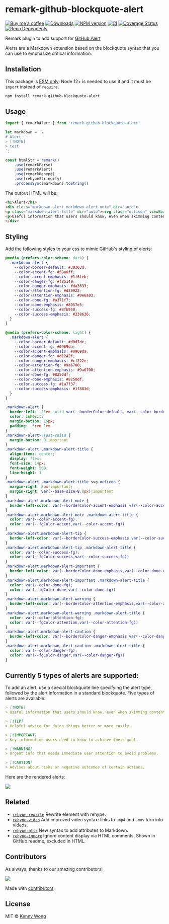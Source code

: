 remark-github-blockquote-alert
===
<!--rehype:style=display: flex; height: 230px; align-items: center; justify-content: center; font-size: 38px;-->

[![Buy me a coffee](https://img.shields.io/badge/Buy%20me%20a%20coffee-048754?logo=buymeacoffee)](https://jaywcjlove.github.io/#/sponsor) 
[![Downloads](https://img.shields.io/npm/dm/remark-github-blockquote-alert.svg?style=flat)](https://www.npmjs.com/package/remark-github-blockquote-alert)
[![NPM version](https://img.shields.io/npm/v/remark-github-blockquote-alert.svg?style=flat)](https://npmjs.org/package/remark-github-blockquote-alert)
[![CI](https://github.com/jaywcjlove/remark-github-blockquote-alert/actions/workflows/ci.yml/badge.svg)](https://github.com/jaywcjlove/remark-github-blockquote-alert/actions/workflows/ci.yml)
[![Coverage Status](https://jaywcjlove.github.io/remark-github-blockquote-alert/badges.svg)](https://jaywcjlove.github.io/remark-github-blockquote-alert/lcov-report/)
[![Repo Dependents](https://badgen.net/github/dependents-repo/jaywcjlove/remark-github-blockquote-alert)](https://github.com/jaywcjlove/remark-github-blockquote-alert/network/dependents)

Remark plugin to add support for [GitHub Alert](https://docs.github.com/en/get-started/writing-on-github/getting-started-with-writing-and-formatting-on-github/basic-writing-and-formatting-syntax#alerts)

Alerts are a Markdown extension based on the blockquote syntax that you can use to emphasize critical information.

## Installation

This package is [ESM only](https://gist.github.com/sindresorhus/a39789f98801d908bbc7ff3ecc99d99c): Node 12+ is needed to use it and it must be `import` instead of `require`.

```bash
npm install remark-github-blockquote-alert
```

## Usage

```js
import { remarkAlert } from 'remark-github-blockquote-alert'

let markdown = `\
# Alert
> [!NOTE]
> test
`;

const htmlStr = remark()
    .use(remarkParse)
    .use(remarkAlert)
    .use(remarkRehype)
    .use(rehypeStringify)
    .processSync(markdown).toString()
```

The output HTML will be:

```html
<h1>Alert</h1>
<div class="markdown-alert markdown-alert-note" dir="auto">
<p class="markdown-alert-title" dir="auto"><svg class="octicon" viewBox="0 0 16 16" width="16" height="16" aria-hidden="true"><path d="M0 8a8 8 0 1 1 16 0A8 8 0 0 1 0 8Zm8-6.5a6.5 6.5 0 1 0 0 13 6.5 6.5 0 0 0 0-13ZM6.5 7.75A.75.75 0 0 1 7.25 7h1a.75.75 0 0 1 .75.75v2.75h.25a.75.75 0 0 1 0 1.5h-2a.75.75 0 0 1 0-1.5h.25v-2h-.25a.75.75 0 0 1-.75-.75ZM8 6a1 1 0 1 1 0-2 1 1 0 0 1 0 2Z"></path></svg>NOTE</p>
<p>Useful information that users should know, even when skimming content.</p>
</div>
```

## Styling

Add the following styles to your css to mimic GitHub's styling of alerts:

```css
@media (prefers-color-scheme: dark) {
  .markdown-alert {
    --color-border-default: #30363d;
    --color-accent-fg: #58a6ff;
    --color-accent-emphasis: #1f6feb;
    --color-danger-fg: #f85149;
    --color-danger-emphasis: #da3633;
    --color-attention-fg: #d29922;
    --color-attention-emphasis: #9e6a03;
    --color-done-fg: #a371f7;
    --color-done-emphasis: #8957e5;
    --color-success-fg: #3fb950;
    --color-success-emphasis: #238636;
  }
}

@media (prefers-color-scheme: light) {
  .markdown-alert {
    --color-border-default: #d0d7de;
    --color-accent-fg: #0969da;
    --color-accent-emphasis: #0969da;
    --color-danger-fg: #d1242f;
    --color-danger-emphasis: #cf222e;
    --color-attention-fg: #9a6700;
    --color-attention-emphasis: #9a6700;
    --color-done-fg: #8250df;
    --color-done-emphasis: #8250df;
    --color-success-fg: #1a7f37;
    --color-success-emphasis: #1f883d;
  }
}

.markdown-alert {
  border-left: .25em solid var(--borderColor-default, var(--color-border-default));
  color: inherit;
  margin-bottom: 16px;
  padding: .5rem 1em
}
.markdown-alert>:last-child {
  margin-bottom: 0!important
}
.markdown-alert .markdown-alert-title {
  align-items: center;
  display: flex;
  font-size: 14px;
  font-weight: 500;
  line-height: 1
}
.markdown-alert .markdown-alert-title svg.octicon {
  margin-right: 8px!important;
  margin-right: var(--base-size-8,8px)!important
}
.markdown-alert.markdown-alert-note {
  border-left-color: var(--borderColor-accent-emphasis,var(--color-accent-emphasis))
}
.markdown-alert.markdown-alert-note .markdown-alert-title {
  color: var(--color-accent-fg);
  color: var(--fgColor-accent,var(--color-accent-fg))
}
.markdown-alert.markdown-alert-tip {
  border-left-color: var(--borderColor-success-emphasis,var(--color-success-emphasis))
}
.markdown-alert.markdown-alert-tip .markdown-alert-title {
  color: var(--color-success-fg);
  color: var(--fgColor-success,var(--color-success-fg))
}
.markdown-alert.markdown-alert-important {
  border-left-color: var(--borderColor-done-emphasis,var(--color-done-emphasis))
}
.markdown-alert.markdown-alert-important .markdown-alert-title {
  color: var(--color-done-fg);
  color: var(--fgColor-done,var(--color-done-fg))
}
.markdown-alert.markdown-alert-warning {
  border-left-color: var(--borderColor-attention-emphasis,var(--color-attention-emphasis))
}
.markdown-alert.markdown-alert-warning .markdown-alert-title {
  color: var(--color-attention-fg);
  color: var(--fgColor-attention,var(--color-attention-fg))
}
.markdown-alert.markdown-alert-caution {
  border-left-color: var(--borderColor-danger-emphasis,var(--color-danger-emphasis))
}
.markdown-alert.markdown-alert-caution .markdown-alert-title {
  color: var(--color-danger-fg);
  color: var(--fgColor-danger,var(--color-danger-fg))
}
```

## Currently 5 types of alerts are supported:

To add an alert, use a special blockquote line specifying the alert type, followed by the alert information in a standard blockquote. Five types of alerts are available:

```markdown
> [!NOTE]
> Useful information that users should know, even when skimming content.

> [!TIP]
> Helpful advice for doing things better or more easily.

> [!IMPORTANT]
> Key information users need to know to achieve their goal.

> [!WARNING]
> Urgent info that needs immediate user attention to avoid problems.

> [!CAUTION]
> Advises about risks or negative outcomes of certain actions.
```

Here are the rendered alerts:

![](https://docs.github.com/assets/cb-50447/mw-1440/images/help/writing/alerts-rendered.webp)

## Related

- [`rehype-rewrite`](https://github.com/jaywcjlove/rehype-rewrite) Rewrite element with rehype.
- [`rehype-video`](https://github.com/jaywcjlove/rehype-video) Add improved video syntax: links to `.mp4` and `.mov` turn into videos.
- [`rehype-attr`](https://github.com/jaywcjlove/rehype-attr) New syntax to add attributes to Markdown.
- [`rehype-ignore`](https://github.com/jaywcjlove/rehype-ignore) Ignore content display via HTML comments, Shown in GitHub readme, excluded in HTML.

## Contributors

As always, thanks to our amazing contributors!

<a href="https://github.com/jaywcjlove/remark-github-blockquote-alert/graphs/contributors">
  <img src="https://jaywcjlove.github.io/remark-github-blockquote-alert/CONTRIBUTORS.svg" />
</a>

Made with [contributors](https://github.com/jaywcjlove/github-action-contributors).

## License

MIT © [Kenny Wong](https://github.com/jaywcjlove)
